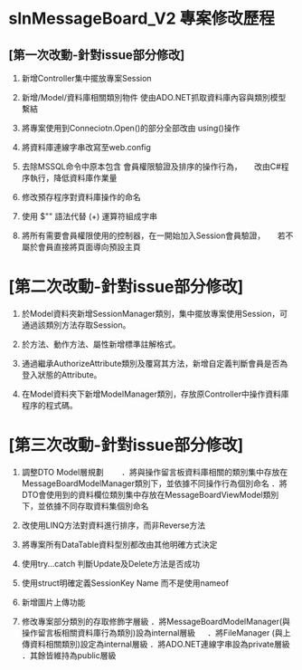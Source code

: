 # slnMessageBoard_V2 專案修改歷程

## [第一次改動-針對issue部分修改]



1. 新增Controller集中擺放專案Session

2. 新增/Model/資料庫相關類別物件 使由ADO.NET抓取資料庫內容與類別模型繫結

3. 將專案使用到Conneciotn.Open()的部分全部改由 using()操作

4. 將資料庫連線字串改寫至web.config

5. 去除MSSQL命令中原本包含 會員權限驗證及排序的操作行為，
　 改由C#程序執行，降低資料庫作業量

6. 修改預存程序對資料庫操作的命名

7. 使用 $"" 語法代替 (+) 運算符組成字串

8. 將所有需要會員權限使用的控制器，在一開始加入Session會員驗證，
　 若不屬於會員直接將頁面導向預設主頁
  
  [第二次改動-針對issue部分修改]
  =================================================================================================

1. 於Model資料夾新增SessionManager類別，集中擺放專案使用Session，可通過該類別方法存取Session。

2. 於方法、動作方法、屬性新增標準註解格式。

3. 通過繼承AuthorizeAttribute類別及覆寫其方法，新增自定義判斷會員是否為登入狀態的Attribute。

4. 在Model資料夾下新增ModelManager類別，存放原Controller中操作資料庫程序的程式碼。

[第三次改動-針對issue部分修改]
====================================================================================================
1. 調整DTO Model層規劃
　　．將與操作留言板資料庫相關的類別集中存放在MessageBoardModelManager類別下，並依據不同操作行為個別命名
    ．將DTO會使用到的資料欄位類別集中存放在MessageBoardViewModel類別下，並依據不同存取資料集個別命名

2. 改使用LINQ方法對資料進行排序，而非Reverse方法

3. 將專案所有DataTable資料型別都改由其他明確方式決定

4. 使用try...catch 判斷Update及Delete方法是否成功

5. 使用struct明確定義SessionKey Name 而不是使用nameof

6. 新增圖片上傳功能

7. 修改專案部分類別的存取修飾字層級
   ．將MessageBoardModelManager(與操作留言板相關資料庫行為類別)設為internal層級
　 ．將FileManager (與上傳資料相關類別)設定為internal層級
   ．將ADO.NET連線字串設為private層級
   ．其餘皆維持為public層級

